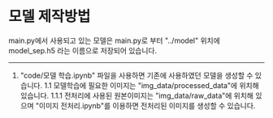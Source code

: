 # 모델 제작방법
main.py에서 사용되고 있는 모델은 main.py로 부터 "../model" 위치에 model_sep.h5 라는 이름으로 저장되어 있습니다.


----
1. "code/모델 학습.ipynb" 파일을 사용하면 기존에 사용하였던 모델을 생성할 수 있습니다.
  1.1 모델학습에 필요한 이미지는 "img_data/processed_data"에 위치해 있습니다.
  1.1.1 전처리에 사용된 원본이미지는 "img_data/raw_data"에 위치해 있으며 "이미지 전처리.ipynb"를 이용하면 전처리된 이미지를 생성할 수 있습니다.






